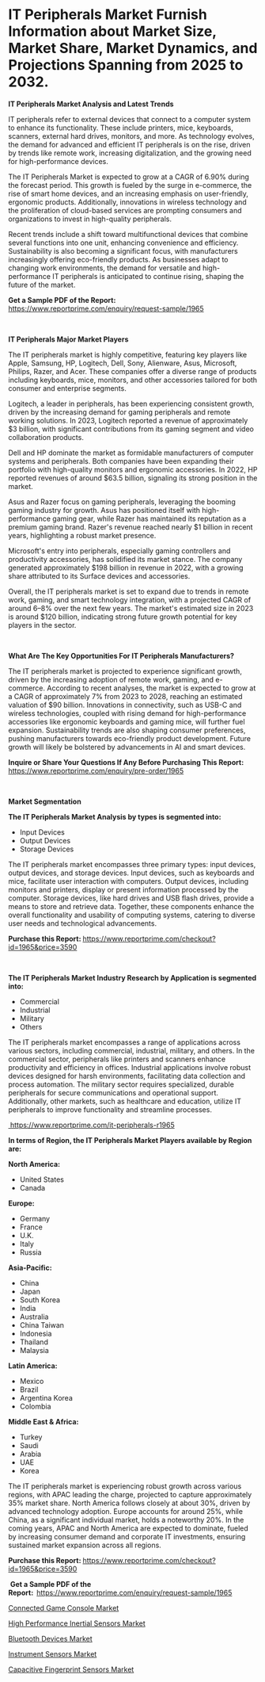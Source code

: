 <p><h1>IT Peripherals Market Furnish Information about Market Size, Market Share, Market Dynamics, and Projections Spanning from 2025 to 2032.</h1></p><p><strong>IT Peripherals Market Analysis and Latest Trends</strong></p>
<p><p>IT peripherals refer to external devices that connect to a computer system to enhance its functionality. These include printers, mice, keyboards, scanners, external hard drives, monitors, and more. As technology evolves, the demand for advanced and efficient IT peripherals is on the rise, driven by trends like remote work, increasing digitalization, and the growing need for high-performance devices.</p><p>The IT Peripherals Market is expected to grow at a CAGR of 6.90% during the forecast period. This growth is fueled by the surge in e-commerce, the rise of smart home devices, and an increasing emphasis on user-friendly, ergonomic products. Additionally, innovations in wireless technology and the proliferation of cloud-based services are prompting consumers and organizations to invest in high-quality peripherals.</p><p>Recent trends include a shift toward multifunctional devices that combine several functions into one unit, enhancing convenience and efficiency. Sustainability is also becoming a significant focus, with manufacturers increasingly offering eco-friendly products. As businesses adapt to changing work environments, the demand for versatile and high-performance IT peripherals is anticipated to continue rising, shaping the future of the market.</p></p>
<p><strong>Get a Sample PDF of the Report:&nbsp;</strong> <a href="https://www.reportprime.com/enquiry/request-sample/1965?utm_campaign=113&utm_medium=2&utm_source=Github&utm_content=ia&utm_term=18032025&utm_id=it-peripherals">https://www.reportprime.com/enquiry/request-sample/1965</a></p>
<p>&nbsp;</p>
<p><strong>IT Peripherals Major Market Players</strong></p>
<p><p>The IT peripherals market is highly competitive, featuring key players like Apple, Samsung, HP, Logitech, Dell, Sony, Alienware, Asus, Microsoft, Philips, Razer, and Acer. These companies offer a diverse range of products including keyboards, mice, monitors, and other accessories tailored for both consumer and enterprise segments.</p><p>Logitech, a leader in peripherals, has been experiencing consistent growth, driven by the increasing demand for gaming peripherals and remote working solutions. In 2023, Logitech reported a revenue of approximately $3 billion, with significant contributions from its gaming segment and video collaboration products.</p><p>Dell and HP dominate the market as formidable manufacturers of computer systems and peripherals. Both companies have been expanding their portfolio with high-quality monitors and ergonomic accessories. In 2022, HP reported revenues of around $63.5 billion, signaling its strong position in the market.</p><p>Asus and Razer focus on gaming peripherals, leveraging the booming gaming industry for growth. Asus has positioned itself with high-performance gaming gear, while Razer has maintained its reputation as a premium gaming brand. Razer's revenue reached nearly $1 billion in recent years, highlighting a robust market presence.</p><p>Microsoft's entry into peripherals, especially gaming controllers and productivity accessories, has solidified its market stance. The company generated approximately $198 billion in revenue in 2022, with a growing share attributed to its Surface devices and accessories.</p><p>Overall, the IT peripherals market is set to expand due to trends in remote work, gaming, and smart technology integration, with a projected CAGR of around 6–8% over the next few years. The market's estimated size in 2023 is around $120 billion, indicating strong future growth potential for key players in the sector.</p></p>
<p>&nbsp;</p>
<p><strong>What Are The Key Opportunities For IT Peripherals Manufacturers?</strong></p>
<p><p>The IT peripherals market is projected to experience significant growth, driven by the increasing adoption of remote work, gaming, and e-commerce. According to recent analyses, the market is expected to grow at a CAGR of approximately 7% from 2023 to 2028, reaching an estimated valuation of $90 billion. Innovations in connectivity, such as USB-C and wireless technologies, coupled with rising demand for high-performance accessories like ergonomic keyboards and gaming mice, will further fuel expansion. Sustainability trends are also shaping consumer preferences, pushing manufacturers towards eco-friendly product development. Future growth will likely be bolstered by advancements in AI and smart devices.</p></p>
<p><strong>Inquire or Share Your Questions If Any Before Purchasing This Report:</strong> <a href="https://www.reportprime.com/enquiry/pre-order/1965?utm_campaign=113&utm_medium=2&utm_source=Github&utm_content=ia&utm_term=18032025&utm_id=it-peripherals">https://www.reportprime.com/enquiry/pre-order/1965</a></p>
<p>&nbsp;</p>
<p><strong>Market Segmentation</strong></p>
<p><strong>The IT Peripherals Market Analysis by types is segmented into:</strong></p>
<p><ul><li>Input Devices</li><li>Output Devices</li><li>Storage Devices</li></ul></p>
<p><p>The IT peripherals market encompasses three primary types: input devices, output devices, and storage devices. Input devices, such as keyboards and mice, facilitate user interaction with computers. Output devices, including monitors and printers, display or present information processed by the computer. Storage devices, like hard drives and USB flash drives, provide a means to store and retrieve data. Together, these components enhance the overall functionality and usability of computing systems, catering to diverse user needs and technological advancements.</p></p>
<p><strong>Purchase this Report:&nbsp;</strong><a href="https://www.reportprime.com/checkout?id=1965&price=3590&utm_campaign=113&utm_medium=2&utm_source=Github&utm_content=ia&utm_term=18032025&utm_id=it-peripherals">https://www.reportprime.com/checkout?id=1965&price=3590</a></p>
<p>&nbsp;</p>
<p><strong>The IT Peripherals Market Industry Research by Application is segmented into:</strong></p>
<p><ul><li>Commercial</li><li>Industrial</li><li>Military</li><li>Others</li></ul></p>
<p><p>The IT peripherals market encompasses a range of applications across various sectors, including commercial, industrial, military, and others. In the commercial sector, peripherals like printers and scanners enhance productivity and efficiency in offices. Industrial applications involve robust devices designed for harsh environments, facilitating data collection and process automation. The military sector requires specialized, durable peripherals for secure communications and operational support. Additionally, other markets, such as healthcare and education, utilize IT peripherals to improve functionality and streamline processes.</p></p>
<p><a href="https://www.reportprime.com/it-peripherals-r1965?utm_campaign=113&utm_medium=2&utm_source=Github&utm_content=ia&utm_term=18032025&utm_id=it-peripherals">&nbsp;https://www.reportprime.com/it-peripherals-r1965</a></p>
<p><strong>In terms of Region, the IT Peripherals Market Players available by Region are:</strong></p>
<p>
    <p> <strong> North America: </strong>
        <ul>
            <li>United States</li>
            <li>Canada</li>
        </ul>
        </p> 
    <p> <strong> Europe: </strong>
        <ul>
            <li>Germany</li>
            <li>France</li>
            <li>U.K.</li>
            <li>Italy</li>
            <li>Russia</li>
        </ul>
        </p> 
    <p> <strong> Asia-Pacific: </strong>
        <ul>
            <li>China</li>
            <li>Japan</li>
            <li>South Korea</li>
            <li>India</li>
            <li>Australia</li>
            <li>China Taiwan</li>
            <li>Indonesia</li>
            <li>Thailand</li>
            <li>Malaysia</li>
        </ul>
        </p> 
    <p> <strong> Latin America: </strong>
        <ul>
            <li>Mexico</li>
            <li>Brazil</li>
            <li>Argentina Korea</li>
            <li>Colombia</li>
        </ul>
        </p> 
    <p> <strong> Middle East & Africa: </strong>
        <ul>
            <li>Turkey</li>
            <li>Saudi</li>
            <li>Arabia</li>
            <li>UAE</li>
            <li>Korea</li>
        </ul>
    </p>
    </p>
<p><p>The IT peripherals market is experiencing robust growth across various regions, with APAC leading the charge, projected to capture approximately 35% market share. North America follows closely at about 30%, driven by advanced technology adoption. Europe accounts for around 25%, while China, as a significant individual market, holds a noteworthy 20%. In the coming years, APAC and North America are expected to dominate, fueled by increasing consumer demand and corporate IT investments, ensuring sustained market expansion across all regions.</p></p>
<p><strong>Purchase this Report: </strong><a href="https://www.reportprime.com/checkout?id=1965&price=3590&utm_campaign=113&utm_medium=2&utm_source=Github&utm_content=ia&utm_term=18032025&utm_id=it-peripherals">https://www.reportprime.com/checkout?id=1965&price=3590</a></p>
<p>&nbsp;<strong>Get a Sample PDF of the Report:&nbsp;&nbsp;</strong><a href="https://www.reportprime.com/enquiry/request-sample/1965?utm_campaign=113&utm_medium=2&utm_source=Github&utm_content=ia&utm_term=18032025&utm_id=it-peripherals">https://www.reportprime.com/enquiry/request-sample/1965</a></p>
<p><strong></strong></p>
<p><p><a href="https://github.com/mohmodsiason/Market-Research-Report-List-1/blob/main/connected-game-console-market.md?utm_campaign=113&utm_medium=2&utm_source=Github&utm_content=ia&utm_term=18032025&utm_id=it-peripherals">Connected Game Console Market</a></p><p><a href="https://github.com/saoneubeh8/Market-Research-Report-List-1/blob/main/high-performance-inertial-sensors-market.md?utm_campaign=113&utm_medium=2&utm_source=Github&utm_content=ia&utm_term=18032025&utm_id=it-peripherals">High Performance Inertial Sensors Market</a></p><p><a href="https://github.com/sharphadan/Market-Research-Report-List-1/blob/main/bluetooth-devices-market.md?utm_campaign=113&utm_medium=2&utm_source=Github&utm_content=ia&utm_term=18032025&utm_id=it-peripherals">Bluetooth Devices Market</a></p><p><a href="https://github.com/anggigpps/Market-Research-Report-List-1/blob/main/instrument-sensors-market.md?utm_campaign=113&utm_medium=2&utm_source=Github&utm_content=ia&utm_term=18032025&utm_id=it-peripherals">Instrument Sensors Market</a></p><p><a href="https://github.com/chaiszepkadk/Market-Research-Report-List-1/blob/main/capacitive-fingerprint-sensors-market.md?utm_campaign=113&utm_medium=2&utm_source=Github&utm_content=ia&utm_term=18032025&utm_id=it-peripherals">Capacitive Fingerprint Sensors Market</a></p></p>